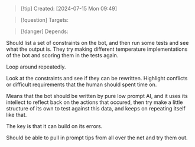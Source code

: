 
>[!tip] Created: [2024-07-15 Mon 09:49]

>[!question] Targets: 

>[!danger] Depends: 

Should list a set of constraints on the bot, and then run some tests and see what the output is.
They try making different temperature implementations of the bot and scoring them in the tests again.

Loop around repeatedly.

Look at the constraints and see if they can be rewritten.  Highlight conflicts or difficult requirements that the human should spent time on.

Means that the bot should be written by pure low prompt AI, and it uses its intellect to reflect back on the actions that occured, then try make a little structure of its own to test against this data, and keeps on repeating itself like that.

The key is that it can build on its errors.

Should be able to pull in prompt tips from all over the net and try them out.